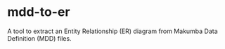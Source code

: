 # mdd-to-er
A tool to extract an Entity Relationship (ER) diagram from Makumba Data Definition (MDD) files.

